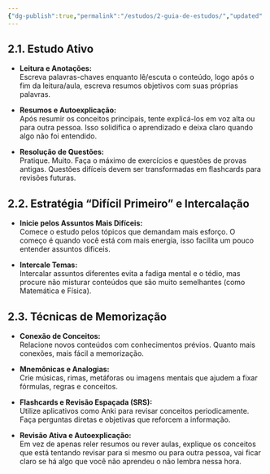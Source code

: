 ```yaml
---
{"dg-publish":true,"permalink":"/estudos/2-guia-de-estudos/","updated":"2025-03-12T19:24:01.502-03:00"}
---
```


## 2.1. Estudo Ativo

- **Leitura e Anotações:**  
	Escreva palavras-chaves enquanto lê/escuta o conteúdo, logo após o fim da leitura/aula, escreva resumos objetivos com suas próprias palavras.
  
- **Resumos e Autoexplicação:**  
	Após resumir os conceitos principais, tente explicá-los em voz alta ou para outra pessoa. Isso solidifica o aprendizado e deixa claro quando algo não foi entendido.

- **Resolução de Questões:**  
	Pratique. Muito. Faça o máximo de exercícios e questões de provas antigas. Questões difíceis devem ser transformadas em flashcards para revisões futuras.

## 2.2. Estratégia “Difícil Primeiro” e Intercalação

- **Inicie pelos Assuntos Mais Difíceis:**  
	Comece o estudo pelos tópicos que demandam mais esforço. O começo é quando você está com mais energia, isso facilita um pouco entender assuntos dificeis.
  
- **Intercale Temas:**  
	Intercalar assuntos diferentes evita a fadiga mental e o tédio, mas procure não misturar conteúdos que são muito semelhantes (como Matemática e Física).

## 2.3. Técnicas de Memorização

- **Conexão de Conceitos:**  
	Relacione novos conteúdos com conhecimentos prévios. Quanto mais conexões, mais fácil a memorização.
  
- **Mnemônicas e Analogias:**  
	Crie músicas, rimas, metáforas ou imagens mentais que ajudem a fixar fórmulas, regras e conceitos.
  
- **Flashcards e Revisão Espaçada (SRS):**  
	Utilize aplicativos como Anki para revisar conceitos periodicamente. Faça perguntas diretas e objetivas que reforcem a informação.
  
- **Revisão Ativa e Autoexplicação:**  
	Em vez de apenas reler resumos ou rever aulas, explique os conceitos que está tentando revisar para si mesmo ou para outra pessoa, vai ficar claro se há algo que você não aprendeu o não lembra nessa hora.
